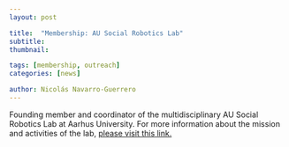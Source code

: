```yaml
---
layout: post

title:  "Membership: AU Social Robotics Lab"
subtitle: 
thumbnail: 

tags: [membership, outreach]
categories: [news]

author: Nicolás Navarro-Guerrero
---
```


Founding member and coordinator of the multidisciplinary AU Social Robotics Lab at Aarhus University. For more information about the mission and activities of the lab, <a href="https://socialrobotics.au.dk/" target="_blank">please visit this link.</a>

<!--more-->

